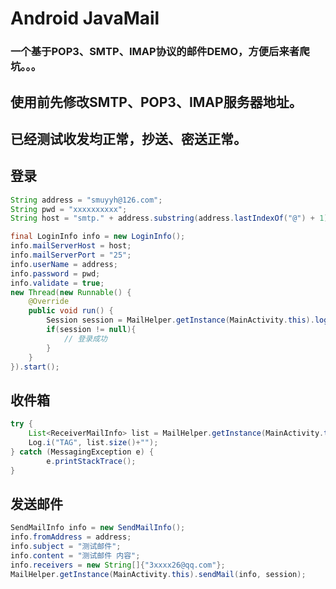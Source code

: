 # Android JavaMail
### 一个基于POP3、SMTP、IMAP协议的邮件DEMO，方便后来者爬坑。。。


## 使用前先修改SMTP、POP3、IMAP服务器地址。
## 已经测试收发均正常，抄送、密送正常。


## 登录
```java
String address = "smuyyh@126.com";
String pwd = "xxxxxxxxxx";
String host = "smtp." + address.substring(address.lastIndexOf("@") + 1);

final LoginInfo info = new LoginInfo();
info.mailServerHost = host;
info.mailServerPort = "25";
info.userName = address;
info.password = pwd;
info.validate = true;
new Thread(new Runnable() {
    @Override
    public void run() {
        Session session = MailHelper.getInstance(MainActivity.this).login(info);
        if(session != null){
            // 登录成功
        }
    }
}).start();
```

## 收件箱
```java
try {
    List<ReceiverMailInfo> list = MailHelper.getInstance(MainActivity.this).getAllMail(Constants.MailFolder.INBOX, info, session);
    Log.i("TAG", list.size()+"");
} catch (MessagingException e) {
        e.printStackTrace();
}

```

## 发送邮件
```java
SendMailInfo info = new SendMailInfo();
info.fromAddress = address;
info.subject = "测试邮件";
info.content = "测试邮件 内容";
info.receivers = new String[]{"3xxxx26@qq.com"};
MailHelper.getInstance(MainActivity.this).sendMail(info, session);
```